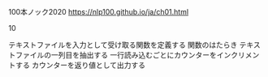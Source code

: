 100本ノック2020
https://nlp100.github.io/ja/ch01.html

10

テキストファイルを入力として受け取る関数を定義する
関数のはたらき
    テキストファイルの一列目を抽出する
    一行読み込むごとにカウンターをインクリメントする
    カウンターを返り値として出力する